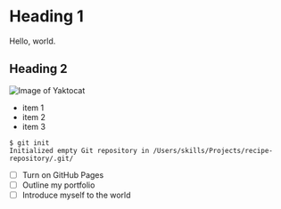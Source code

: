 # Heading 1
Hello, world.

## Heading 2

![Image of Yaktocat](https://octodex.github.com/images/yaktocat.png)

- item 1
- item 2
- item 3

```
$ git init
Initialized empty Git repository in /Users/skills/Projects/recipe-repository/.git/
```

- [ ] Turn on GitHub Pages
- [ ] Outline my portfolio
- [ ] Introduce myself to the world
